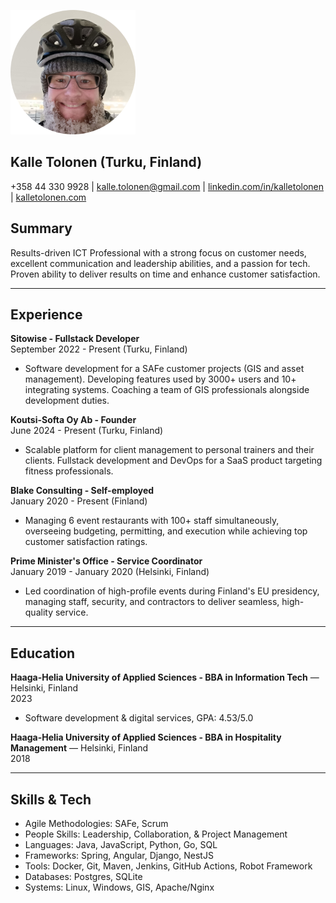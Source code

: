 ![](./kalle_tolonen_sleet.png)

## Kalle Tolonen (Turku, Finland)

+358 44 330 9928 | kalle.tolonen@gmail.com | [linkedin.com/in/kalletolonen](https://www.linkedin.com/in/kalletolonen) | [kalletolonen.com](https://www.kalletolonen.com)


## Summary
Results-driven ICT Professional with a strong focus on customer needs, excellent communication and leadership abilities, and a passion for tech. Proven ability to deliver results on time and enhance customer satisfaction.

---

## Experience

**Sitowise - Fullstack Developer**   
September 2022 - Present (Turku, Finland)  
- Software development for a SAFe customer projects (GIS and asset management). Developing features used by 3000+ users and 10+ integrating systems. Coaching a team of GIS professionals alongside development duties.

**Koutsi-Softa Oy Ab - Founder**   
June 2024 - Present (Turku, Finland)  
- Scalable platform for client management to personal trainers and their clients. Fullstack development and DevOps for a SaaS product targeting fitness professionals.

**Blake Consulting - Self-employed**   
January 2020 - Present (Finland)   
- Managing 6 event restaurants with 100+ staff simultaneously, overseeing budgeting, permitting, and execution while achieving top customer satisfaction ratings. 

**Prime Minister\'s Office - Service Coordinator**   
January 2019 - January 2020 (Helsinki, Finland)   
- Led coordination of high-profile events during Finland\'s EU presidency, managing staff, security, and contractors to deliver seamless, high-quality service. 

---

## Education

**Haaga-Helia University of Applied Sciences - BBA in Information Tech** — Helsinki, Finland  
2023  
- Software development & digital services, GPA: 4.53/5.0  

**Haaga-Helia University of Applied Sciences - BBA in Hospitality Management** — Helsinki, Finland  
2018  

---

## Skills & Tech
* Agile Methodologies: SAFe, Scrum
* People Skills: Leadership, Collaboration, & Project Management
* Languages: Java, JavaScript, Python, Go, SQL
* Frameworks: Spring, Angular, Django, NestJS
* Tools: Docker, Git, Maven, Jenkins, GitHub Actions, Robot Framework
* Databases: Postgres, SQLite
* Systems: Linux, Windows, GIS, Apache/Nginx
 
